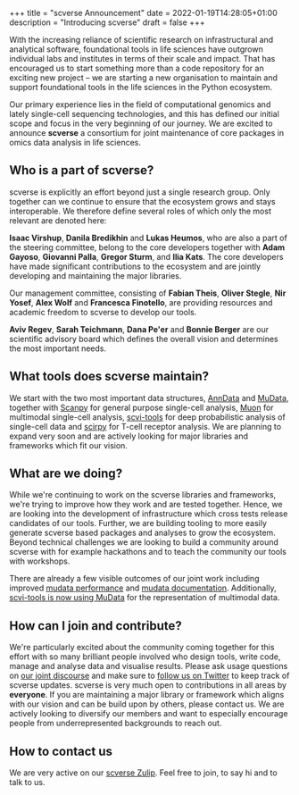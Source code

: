 +++
title = "scverse Announcement"
date = 2022-01-19T14:28:05+01:00
description = "Introducing scverse"
draft = false
+++

With the increasing reliance of scientific research on infrastructural and analytical software, foundational tools in life sciences have outgrown individual labs and institutes in terms of their scale and impact. That has encouraged us to start something more than a code repository for an exciting new project – we are starting a new organisation to maintain and support foundational tools in the life sciences in the Python ecosystem.

Our primary experience lies in the field of computational genomics and lately single-cell sequencing technologies, and this has defined our initial scope and focus in the very beginning of our journey. We are excited to announce **scverse** a consortium for joint maintenance of core packages in omics data analysis in life sciences.

## Who is a part of scverse?

scverse is explicitly an effort beyond just a single research group. Only together can we continue to ensure that the ecosystem grows and stays interoperable.
We therefore define several roles of which only the most relevant are denoted here:

**Isaac Virshup**, **Danila Bredikhin** and **Lukas Heumos**, who are also a part of the steering committee, belong to the core developers together with **Adam Gayoso**, **Giovanni Palla**, **Gregor Sturm**, and **Ilia Kats**. The core developers have made significant contributions to the ecosystem and are jointly developing and maintaining the major libraries.

Our management committee, consisting of **Fabian Theis**, **Oliver Stegle**, **Nir Yosef**, **Alex Wolf** and **Francesca Finotello**, are providing resources and academic freedom to scverse to develop our tools.

**Aviv Regev**, **Sarah Teichmann**, **Dana Pe'er** and **Bonnie Berger** are our scientific advisory board which defines the overall vision and determines the most important needs.

## What tools does scverse maintain?

We start with the two most important data structures, [AnnData](https://github.com/scverse/anndata) and [MuData](https://github.com/scverse/mudata), together with [Scanpy](https://github.com/scverse/scanpy) for general purpose single-cell analysis, [Muon](https://github.com/scverse/muon) for multimodal single-cell analysis, [scvi-tools](https://github.com/scverse/scvi-tools) for deep probabilistic analysis of single-cell data and [scirpy](https://github.com/scverse/scirpy) for T-cell receptor analysis. We are planning to expand very soon and are actively looking for major libraries and frameworks which fit our vision.

## What are we doing?

While we're continuing to work on the scverse libraries and frameworks, we're trying to improve how they work and are tested together. Hence, we are looking into the development of infrastructure which cross tests release candidates of our tools. Further, we are building tooling to more easily generate scverse based packages and analyses to grow the ecosystem. Beyond technical challenges we are looking to build a community around scverse with for example hackathons and to teach the community our tools with workshops.

There are already a few visible outcomes of our joint work including improved [mudata performance](https://mudata.readthedocs.io/en/latest/changelog.html#v0-1-2)
and [mudata documentation](https://mudata.readthedocs.io/en/latest/). Additionally, [scvi-tools is now using MuData](https://github.com/scverse/scvi-tools/pull/1444) for the representation of multimodal data.

## How can I join and contribute?

We're particularly excited about the community coming together for this effort with so many brilliant people involved who design tools, write code, manage and analyse data and visualise results. Please ask usage questions on [our joint discourse](https://discourse.scverse.org/) and make sure to [follow us on Twitter](https://twitter.com/scanpy_team) to keep track of scverse updates.
scverse is very much open to contributions in all areas by **everyone**. If you are maintaining a major library or framework which aligns with our vision and can be build upon by others, please contact us. We are actively looking to diversify our members and want to especially encourage people from underrepresented backgrounds to reach out.

## How to contact us

We are very active on our [scverse Zulip](https://scverse.zulipchat.com/). Feel free to join, to say hi and to talk to us.
